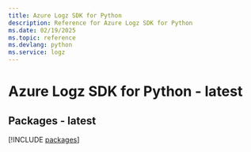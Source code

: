 ```yaml
---
title: Azure Logz SDK for Python
description: Reference for Azure Logz SDK for Python
ms.date: 02/19/2025
ms.topic: reference
ms.devlang: python
ms.service: logz
---
```

# Azure Logz SDK for Python - latest
## Packages - latest
[!INCLUDE [packages](logz-index.md)]